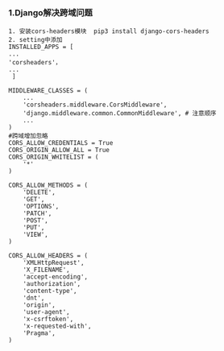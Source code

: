 ### 1.Django解决跨域问题
    1. 安装cors-headers模块  pip3 install django-cors-headers
    2. setting中添加  
    INSTALLED_APPS = [
    ...
    'corsheaders'，
    ...
     ] 
    
    MIDDLEWARE_CLASSES = (
        ...
        'corsheaders.middleware.CorsMiddleware',
        'django.middleware.common.CommonMiddleware', # 注意顺序
        ...
    )
    #跨域增加忽略
    CORS_ALLOW_CREDENTIALS = True
    CORS_ORIGIN_ALLOW_ALL = True
    CORS_ORIGIN_WHITELIST = (
        '*'
    )
    
    CORS_ALLOW_METHODS = (
        'DELETE',
        'GET',
        'OPTIONS',
        'PATCH',
        'POST',
        'PUT',
        'VIEW',
    )
    
    CORS_ALLOW_HEADERS = (
        'XMLHttpRequest',
        'X_FILENAME',
        'accept-encoding',
        'authorization',
        'content-type',
        'dnt',
        'origin',
        'user-agent',
        'x-csrftoken',
        'x-requested-with',
        'Pragma',
    )
